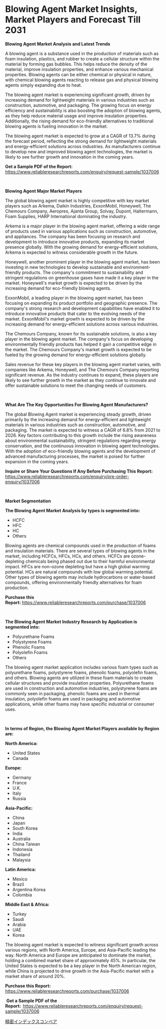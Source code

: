 <p><h1>Blowing Agent Market Insights, Market Players and Forecast Till 2031</h1></p><p><strong>Blowing Agent Market Analysis and Latest Trends</strong></p>
<p><p>A blowing agent is a substance used in the production of materials such as foam insulation, plastics, and rubber to create a cellular structure within the material by forming gas bubbles. This helps reduce the density of the material, improve insulation properties, and enhance various mechanical properties. Blowing agents can be either chemical or physical in nature, with chemical blowing agents reacting to release gas and physical blowing agents simply expanding due to heat.</p><p>The blowing agent market is experiencing significant growth, driven by increasing demand for lightweight materials in various industries such as construction, automotive, and packaging. The growing focus on energy efficiency and sustainability is also boosting the adoption of blowing agents, as they help reduce material usage and improve insulation properties. Additionally, the rising demand for eco-friendly alternatives to traditional blowing agents is fueling innovation in the market.</p><p>The blowing agent market is expected to grow at a CAGR of 13.7% during the forecast period, reflecting the strong demand for lightweight materials and energy-efficient solutions across industries. As manufacturers continue to develop new and improved blowing agent technologies, the market is likely to see further growth and innovation in the coming years.</p></p>
<p><strong>Get a Sample PDF of the Report:&nbsp;</strong> <a href="https://www.reliableresearchreports.com/enquiry/request-sample/1037006">https://www.reliableresearchreports.com/enquiry/request-sample/1037006</a></p>
<p>&nbsp;</p>
<p><strong>Blowing Agent Major Market Players</strong></p>
<p><p>The global blowing agent market is highly competitive with key market players such as Arkema, Daikin Industries, ExxonMobil, Honeywell, The Chemours Company, Aeropres, Ajanta Group, Solvay, Dupont, Haltermann, Foam Supplies, HARP International dominating the industry.</p><p>Arkema is a major player in the blowing agent market, offering a wide range of products used in various applications such as construction, automotive, and appliances. The company has been focusing on research and development to introduce innovative products, expanding its market presence globally. With the growing demand for energy-efficient solutions, Arkema is expected to witness considerable growth in the future.</p><p>Honeywell, another prominent player in the blowing agent market, has been investing in new technologies to develop sustainable and environment-friendly products. The company's commitment to sustainability and stringent regulations on greenhouse gases have made it a key player in the market. Honeywell's market growth is expected to be driven by the increasing demand for eco-friendly blowing agents.</p><p>ExxonMobil, a leading player in the blowing agent market, has been focusing on expanding its product portfolio and geographic presence. The company's strong research and development capabilities have enabled it to introduce innovative products that cater to the evolving needs of the market. ExxonMobil's market growth is expected to be driven by the increasing demand for energy-efficient solutions across various industries.</p><p>The Chemours Company, known for its sustainable solutions, is also a key player in the blowing agent market. The company's focus on developing environmentally friendly products has helped it gain a competitive edge in the market. The Chemours Company's market growth is expected to be fueled by the growing demand for energy-efficient solutions globally.</p><p>Sales revenue for these key players in the blowing agent market varies, with companies like Arkema, Honeywell, and The Chemours Company reporting significant revenue. As the industry continues to expand, these players are likely to see further growth in the market as they continue to innovate and offer sustainable solutions to meet the changing needs of customers.</p></p>
<p>&nbsp;</p>
<p><strong>What Are The Key Opportunities For Blowing Agent Manufacturers?</strong></p>
<p><p>The global Blowing Agent market is experiencing steady growth, driven primarily by the increasing demand for energy-efficient and lightweight materials in various industries such as construction, automotive, and packaging. The market is expected to witness a CAGR of 6.8% from 2021 to 2026. Key factors contributing to this growth include the rising awareness about environmental sustainability, stringent regulations regarding energy conservation, and the continuous innovation in blowing agent technologies. With the adoption of eco-friendly blowing agents and the development of advanced manufacturing processes, the market is poised for further expansion in the coming years.</p></p>
<p><strong>Inquire or Share Your Questions If Any Before Purchasing This Report:</strong> <a href="https://www.reliableresearchreports.com/enquiry/pre-order-enquiry/1037006">https://www.reliableresearchreports.com/enquiry/pre-order-enquiry/1037006</a></p>
<p>&nbsp;</p>
<p><strong>Market Segmentation</strong></p>
<p><strong>The Blowing Agent Market Analysis by types is segmented into:</strong></p>
<p><ul><li>HCFC</li><li>HFC</li><li>HC</li><li>Others</li></ul></p>
<p><p>Blowing agents are chemical compounds used in the production of foams and insulation materials. There are several types of blowing agents in the market, including HCFCs, HFCs, HCs, and others. HCFCs are ozone-depleting chemicals being phased out due to their harmful environmental impact. HFCs are non-ozone depleting but have a high global warming potential. HCs are natural compounds with low global warming potential. Other types of blowing agents may include hydrocarbons or water-based compounds, offering environmentally friendly alternatives for foam production.</p></p>
<p><strong>Purchase this Report:&nbsp;</strong><a href="https://www.reliableresearchreports.com/purchase/1037006">https://www.reliableresearchreports.com/purchase/1037006</a></p>
<p>&nbsp;</p>
<p><strong>The Blowing Agent Market Industry Research by Application is segmented into:</strong></p>
<p><ul><li>Polyurethane Foams</li><li>Polystyrene Foams</li><li>Phenolic Foams</li><li>Polyolefin Foams</li><li>Others</li></ul></p>
<p><p>The blowing agent market application includes various foam types such as polyurethane foams, polystyrene foams, phenolic foams, polyolefin foams, and others. Blowing agents are utilized in these foam materials to create cellular structures and provide insulation properties. Polyurethane foams are used in construction and automotive industries, polystyrene foams are commonly seen in packaging, phenolic foams are used in thermal insulation, polyolefin foams are used in packaging and automotive applications, while other foams may have specific industrial or consumer uses.</p></p>
<p>&nbsp;</p>
<p><strong>In terms of Region, the Blowing Agent Market Players available by Region are:</strong></p>
<p>
    <p> <strong> North America: </strong>
        <ul>
            <li>United States</li>
            <li>Canada</li>
        </ul>
        </p> 
    <p> <strong> Europe: </strong>
        <ul>
            <li>Germany</li>
            <li>France</li>
            <li>U.K.</li>
            <li>Italy</li>
            <li>Russia</li>
        </ul>
        </p> 
    <p> <strong> Asia-Pacific: </strong>
        <ul>
            <li>China</li>
            <li>Japan</li>
            <li>South Korea</li>
            <li>India</li>
            <li>Australia</li>
            <li>China Taiwan</li>
            <li>Indonesia</li>
            <li>Thailand</li>
            <li>Malaysia</li>
        </ul>
        </p> 
    <p> <strong> Latin America: </strong>
        <ul>
            <li>Mexico</li>
            <li>Brazil</li>
            <li>Argentina Korea</li>
            <li>Colombia</li>
        </ul>
        </p> 
    <p> <strong> Middle East & Africa: </strong>
        <ul>
            <li>Turkey</li>
            <li>Saudi</li>
            <li>Arabia</li>
            <li>UAE</li>
            <li>Korea</li>
        </ul>
    </p>
    </p>
<p><p>The blowing agent market is expected to witness significant growth across various regions, with North America, Europe, and Asia-Pacific leading the way. North America and Europe are anticipated to dominate the market, holding a combined market share of approximately 45%. In particular, the United States is expected to be a key player in the North American region, while China is projected to drive growth in the Asia-Pacific market with a market share of around 20%.</p></p>
<p><strong>Purchase this Report: </strong><a href="https://www.reliableresearchreports.com/purchase/1037006">https://www.reliableresearchreports.com/purchase/1037006</a></p>
<p>&nbsp;<strong>Get a Sample PDF of the Report:&nbsp;&nbsp;</strong><a href="https://www.reliableresearchreports.com/enquiry/request-sample/1037006">https://www.reliableresearchreports.com/enquiry/request-sample/1037006</a></p>
<p><strong></strong></p>
<p><p><a href="https://github.com/ksxzwxabcuynh011/Market-Research-Report-List-1/blob/main/8745867193508.md">精密インデックスコンベア</a></p></p>